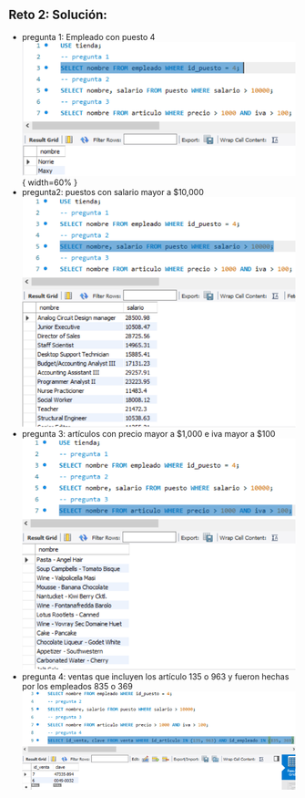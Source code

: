 ## Reto 2: Solución:
- pregunta 1: Empleado con puesto 4  
![solucion1](imagenes/s1r2pregunta1.png){ width=60% } 
- pregunta2: puestos con salario mayor a $10,000  
![solucion2](imagenes/s1r2pregunta2.png)  
- pregunta 3: artículos con precio mayor a $1,000 e iva mayor a $100  
![solucion3](imagenes/s1r2pregunta3.png)  
- pregunta 4: ventas que incluyen los artículo 135 o 963 y fueron hechas por los empleados 835 o 369  
![solucion4](imagenes/s1r2pregunta4.png)
